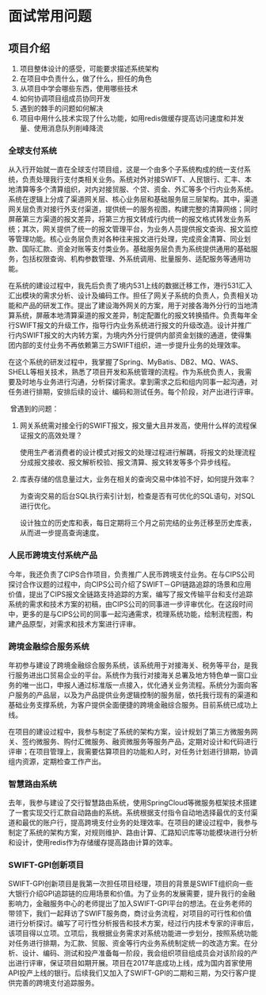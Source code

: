 # 面试常用问题

## 项目介绍

1. 项目整体设计的感受，可能要求描述系统架构
2. 在项目中负责什么，做了什么，担任的角色
3. 从项目中学会哪些东西，使用哪些技术
4. 如何协调项目组成员协同开发
5. 遇到的棘手的问题如何解决
6. 项目中用什么技术实现了什么功能，如用redis做缓存提高访问速度和并发量、使用消息队列削峰降流



### 全球支付系统

​		从入行开始就一直在全球支付项目组，这是一个由多个子系统构成的统一支付系统，负责处理我行支付类相关业务。系统对外对接SWIFT、人民银行、汇丰、本地清算等多个清算组织，对内对接贸服、个贷、资金、外汇等多个行内业务系统。系统在逻辑上分成了渠道网关层、核心业务层和基础服务层三层架构。其中，渠道网关层负责对接行外支付渠道，提供统一的服务视图，构建完整的清算网络；同时屏蔽第三方渠道的报文差异，将第三方报文转成行内统一的报文格式转发业务系统；其次，网关提供了统一的报文管理平台，为业务人员提供报文查询、报文监控等管理功能。核心业务层负责对各种往来报文进行处理，完成资金清算、同业划款、国际汇款、资金对账等支付类业务。基础服务层负责为系统提供通用的基础服务，包括权限查询、机构参数管理、外系统调用、批量服务、适配服务等通用功能。

​		在系统的建设过程中，我先后负责了境内531上线的数据迁移工作，港行531汇入汇出模块的需求分析、设计及编码工作。担任了网关子系统的负责人，负责相关功能和产品的研发工作。提出了建设海外网关的方案，用于对接各海外分行的当地清算系统，屏蔽本地清算渠道的报文差异，制定配置化的报文转换插件。负责每年全行SWIFT报文的升级工作，指导行内业务系统进行报文的升级改造。设计并推广行内SWIFT报文的大内转方案，为境内外分行提供内部资金划拨的通道，使得集团内部的支付业务不再依赖第三方SWIFT组织，进一步提升业务的处理效率。

​		在这个系统的研发过程中，我掌握了Spring、MyBatis、DB2、MQ、WAS、SHELL等相关技术，熟悉了项目开发和系统管理的流程。作为系统负责人，我需要及时地与业务进行沟通，分析探讨需求。拿到需求之后和组内同事一起沟通，对任务进行排期，安排后续的设计、编码和测试任务。每个阶段，对产出进行评审。

​		曾遇到的问题：

1. 网关系统需对接全行的SWIFT报文，报文量大且并发高，使用什么样的流程保证报文的高效处理？

   使用生产者消费者的设计模式对报文的处理过程进行解耦，将报文的处理流程分成报文接收、报文解析校验、报文清算、报文转发等多个异步线程。

2. 库表存储的信息量过大，业务在相关的查询交易中体验不好，如何提升效率？

   为查询交易的后台SQL执行索引计划，检查是否有可优化的SQL语句，对SQL进行优化。

   设计独立的历史库和表，每日定期将三个月之前完结的业务迁移至历史库表，从而进一步提高查询速度。



### 人民币跨境支付系统产品

今年，我还负责了CIPS合作项目，负责推广人民币跨境支付业务。在与CIPS公司探讨合作议题的过程中，向CIPS公司介绍了SWIFT－GPI链路追踪的场景和应用价值，提出了CIPS报文全链路支持追踪的方案，编写了报文传输平台和支付追踪系统的需求和技术方案的初稿，由CIPS公司的同事进一步评审优化。在这段时间中，更多的是与CIPS公司的同事一起沟通需求，梳理系统功能，绘制流程图，构建产品原型，对需求和技术方案进行评审。

### 跨境金融综合服务系统

年初参与建设了跨境金融综合服务系统，该系统用于对接海关、税务等平台，是我行服务进出口贸易企业的平台。系统作为我行对接海关总署及地方特色单一窗口业务的唯一出口，申报人通过标准版一点接入，优化通关业务流程。系统分为面向客户服务的产品层，以及为产品提供业务逻辑控制的服务层，依托我行现有的渠道和基础业务支撑系统，为客户提供全面便捷的跨境金融综合服务。目前系统已成功上线。

在项目的建设过程中，我参与制定了系统的架构方案，设计规划了第三方微服务网关、签约微服务、购付汇微服务、融资微服务等服务产品，定期对设计和代码进行评审；在项目管理上，我需要估算项目的功能和人时，对任务计划进行排期，协调组内资源，定期检查工作产出。



### 智慧路由系统

去年，我参与建设了交行智慧路由系统，使用SpringCloud等微服务框架技术搭建了一套实现交行汇款自动路由的系统。系统根据支付指令自动地选择最优的支付渠道和最优的账户行，提高跨境支付业务的处理效率。在项目的建设过程中，我参与制定了系统的架构方案，对规则维护、路由计算、汇路知识库等功能模块进行分析和设计，使用redis作为存储缓存提高路由计算的效率。



### SWIFT-GPI创新项目

SWIFT-GPI创新项目是我第一次担任项目经理，项目的背景是SWIFT组织向一些大银行介绍GPI追踪链的应用场景和价值。为了业务的发展需要，提升我行的金融影响力，金融服务中心的老师提出了加入SWIFT-GPI平台的想法。在业务老师的带领下，我们一起拜访了SWIFT服务商，商讨业务流程，对项目的可行性和价值进行分析探讨。编写了可行性分析报告和技术方案，经过行内技术专家的评审后，该项目得以立项。立项后，我根据业务需求对系统功能进一步划分，按照系统功能对任务进行排期，为汇款、贸服、资金等行内业务系统制定统一的改造方案。在分析、设计、编码、测试和投产准备每一阶段，我会组织项目组成员会对该阶段的产出进行评审，保证项目如期开展。项目在2017年底成功上线，成为国内首家使用API投产上线的银行。后续我们又加入了SWIFT-GPI的二期和三期，为交行客户提供完善的跨境支付追踪服务。











